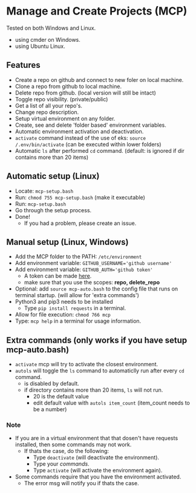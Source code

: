 # Manage and Create Projects (MCP)

Tested on both Windows and Linux.

- using cmder on Windows.
- using Ubuntu Linux.

## Features

- Create a repo on github and connect to new foler on local machine.
- Clone a repo from github to local machine.
- Delete repo from github. (local version will still be intact)
- Toggle repo visibility. (private/public)
- Get a list of all your repo's.
- Change repo description.
- Setup virtual environment on any folder.
- Create, see and delete 'folder based' environment variables.
- Automatic environment activation and deactivation.
- `activate` command instead of the use of eks: `source /.env/bin/activate` (can be executed within lower folders)
- Automatic `ls` after performed `cd` command. (default: is ignored if dir contains more than 20 items)

## Automatic setup (Linux)

- Locate: `mcp-setup.bash`
- Run: `chmod 755 mcp-setup.bash` (make it executable)
- Run: `mcp-setup.bash`
- Go through the setup process.
- Done!
  - If you had a problem, please create an issue.

## Manual setup (Linux, Windows)

- Add the MCP folder to the PATH: `/etc/environment`
- Add environment variable: `GITHUB_USERNAME='github username'`
- Add environment variable: `GITHUB_AUTH='github token'`
  - A token can be made [here](https://github.com/settings/tokens).
  - make sure that you use the scopes: **repo, delete_repo**
- Optional: add `source mcp-auto.bash` to the config file that runs on terminal startup. (will allow for 'extra commands')
- Python3 and pip3 needs to be installed
  - Type `pip install requests` in a terminal.
- Allow for file execution: `chmod 766 mcp`
- Type: `mcp help` in a terminal for usage information.

## Extra commands (only works if you have setup mcp-auto.bash)

- `activate` mcp will try to activate the closest environment.
- `autols` will toggle the `ls` command to automaticlly run after every `cd` command.
  - is disabled by default.
  - if directory contains more than 20 items, `ls` will not run.
    - 20 is the default value
    - edit default value with `autols item_count` (item_count needs to be a number)

### Note

- If you are in a virtual environment that that dosen't have requests installed, then some commands may not work.
  - If thats the case, do the following:
    - Type `deactivate` (will deactivate the environment).
    - Type your *commands*.
    - Type `activate` (will activate the environment again).
- Some commands require that you have the environment activated.
  - The error msg will notify you if thats the case.
